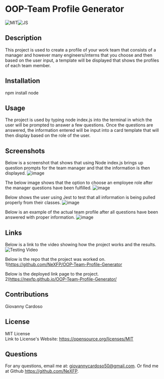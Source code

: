 # OOP-Team Profile Generator
![MIT](https://img.shields.io/badge/License-MIT-yellow)![JS](https://img.shields.io/badge/Javascript-JS-yellow)
  ## Description
  This project is used to create a profile of your work team that consists of a manager and however many engineers/interns that you choose and then based on the user input, a template will be displayed that shows the profiles of each team member.

  ## Installation
  npm install node

  ## Usage
  The project is used by typing node index.js into the terminal in which the user will be prompted to answer a few questions. Once the questions are answered, the information entered will be input into a card template that will then display based on the role of the user.

  ## Screenshots 

  Below is a screenshot that shows that using Node index.js brings up question prompts for the team manager and that the information is then displayed.
![image](https://user-images.githubusercontent.com/88305762/140416377-0a5ae3ca-738c-47f7-b823-ddbe87dd1889.png)

  The below image shows that the option to choose an employee role after the manager questions have been fulfilled.
![image](https://user-images.githubusercontent.com/88305762/140416504-bf987c42-9a2c-4426-819d-930b445939c8.png)

  Below shows the user using Jest to test that all information is being pulled properly from their classes.
![image](https://user-images.githubusercontent.com/88305762/140416063-dd87a238-027b-46ca-8495-93857f81990a.png)
  
  Below is an example of the actual team profile after all questions have been answered with proper information. 
![image](https://user-images.githubusercontent.com/88305762/140416812-cedfd5ef-afe4-41f6-975e-c7c3e141d3a9.png)

  ## Links
  Below is a link to the video showing how the project works and the results.
  ![Testing Video](https://streamable.com/kphaum)

  Below is the repo that the project was worked on.
  1)https://github.com/NeXFP/OOP-Team-Profile-Generator

  Below is the deployed link page to the project.
  2)https://nexfp.github.io/OOP-Team-Profile-Generator/

  ## Contributions
  Giovanny Cardoso

  ## License
  MIT License <br />
  Link to License's Website: https://opensource.org/licenses/MIT
    
  ## Questions
  For any questions, email me at: giovannycardoso50@gmail.com.
  Or find me at Github https://github.com/NeXFP.

